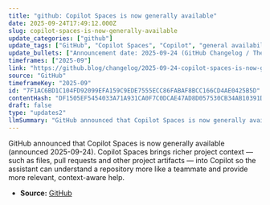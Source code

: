 ```yaml
---
title: "github: Copilot Spaces is now generally available"
date: 2025-09-24T17:49:12.000Z
slug: copilot-spaces-is-now-generally-available
update_categories: ["github"]
update_tags: ["GitHub", "Copilot Spaces", "Copilot", "general availability", "developer tools", "AI-assistant"]
update_bullets: ["Announcement date: 2025-09-24 (GitHub Changelog / The GitHub Blog).", "What it is: Copilot Spaces aggregates project context (files, pull requests, and other repo artifacts) so Copilot can offer more informed suggestions and assistance.", "Benefits: better context-aware code suggestions, improved onboarding and review workflows, and more effective assistance across a project.", "Action: read the blog post for details and check GitHub documentation to enable or try Copilot Spaces in your projects: https://github.blog/changelog/2025-09-24-copilot-spaces-is-now-generally-available"]
timeframes: ["2025-09"]
link: "https://github.blog/changelog/2025-09-24-copilot-spaces-is-now-generally-available"
source: "GitHub"
timeframeKey: "2025-09"
id: "7F1AC6BD1C104FD92099EFA159C9EDE7555ECC86FABAF8BCC166CD4AE0425B5D"
contentHash: "DF1505EF5454033A71A931CA0F7C0DCAE47AD8D057530CB34AB10391DC67C9EB"
draft: false
type: "updates2"
llmSummary: "GitHub announced that Copilot Spaces is now generally available (announced 2025-09-24). Copilot Spaces brings richer project context — such as files, pull requests and other project artifacts — into Copilot so the assistant can understand a repository more like a teammate and provide more relevant, context-aware help."
---
```


GitHub announced that Copilot Spaces is now generally available (announced 2025-09-24). Copilot Spaces brings richer project context — such as files, pull requests and other project artifacts — into Copilot so the assistant can understand a repository more like a teammate and provide more relevant, context-aware help.

- **Source:** [GitHub](https://github.blog/changelog/2025-09-24-copilot-spaces-is-now-generally-available)
